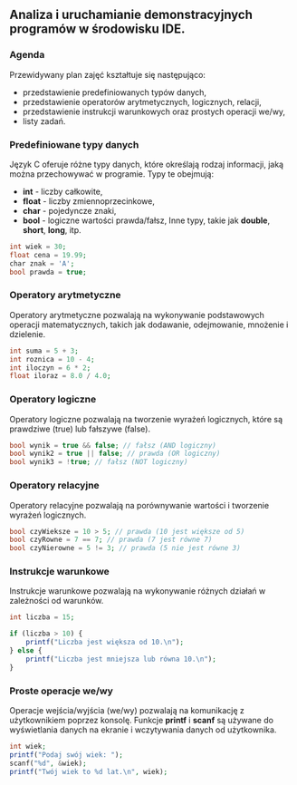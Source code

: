 ## Analiza i uruchamianie demonstracyjnych programów w środowisku IDE.

### Agenda
Przewidywany plan zajęć kształtuje się następująco:
* przedstawienie predefiniowanych typów danych,
* przedstawienie operatorów arytmetycznych, logicznych, relacji,
* przedstawienie instrukcji warunkowych oraz prostych operacji we/wy,
* listy zadań.

### Predefiniowane typy danych

Język C oferuje różne typy danych, które określają rodzaj informacji, jaką można przechowywać w programie. Typy te obejmują:

* **int** - liczby całkowite,
* **float** - liczby zmiennoprzecinkowe,
* **char** - pojedyncze znaki,
* **bool** - logiczne wartości prawda/fałsz,
Inne typy, takie jak **double**, **short**, **long**, itp.

```php
int wiek = 30;
float cena = 19.99;
char znak = 'A';
bool prawda = true;
```

### Operatory arytmetyczne

Operatory arytmetyczne pozwalają na wykonywanie podstawowych operacji matematycznych, takich jak dodawanie, odejmowanie, mnożenie i dzielenie.

```php
int suma = 5 + 3;
int roznica = 10 - 4;
int iloczyn = 6 * 2;
float iloraz = 8.0 / 4.0;
```

### Operatory logiczne
Operatory logiczne pozwalają na tworzenie wyrażeń logicznych, które są prawdziwe (true) lub fałszywe (false).

```php
bool wynik = true && false; // fałsz (AND logiczny)
bool wynik2 = true || false; // prawda (OR logiczny)
bool wynik3 = !true; // fałsz (NOT logiczny)
```

### Operatory relacyjne
Operatory relacyjne pozwalają na porównywanie wartości i tworzenie wyrażeń logicznych.

```php
bool czyWieksze = 10 > 5; // prawda (10 jest większe od 5)
bool czyRowne = 7 == 7; // prawda (7 jest równe 7)
bool czyNierowne = 5 != 3; // prawda (5 nie jest równe 3)
```

### Instrukcje warunkowe
Instrukcje warunkowe pozwalają na wykonywanie różnych działań w zależności od warunków.

```php
int liczba = 15;

if (liczba > 10) {
    printf("Liczba jest większa od 10.\n");
} else {
    printf("Liczba jest mniejsza lub równa 10.\n");
}
```

### Proste operacje we/wy
Operacje wejścia/wyjścia (we/wy) pozwalają na komunikację z użytkownikiem poprzez konsolę. Funkcje **printf** i **scanf** są używane do wyświetlania danych na ekranie i wczytywania danych od użytkownika.

```php
int wiek;
printf("Podaj swój wiek: ");
scanf("%d", &wiek);
printf("Twój wiek to %d lat.\n", wiek);
```